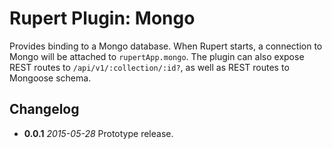 # Rupert Plugin: Mongo

Provides binding to a Mongo database. When Rupert starts, a connection to Mongo
will be attached to `rupertApp.mongo`. The plugin can also expose REST
routes to `/api/v1/:collection/:id?`, as well as REST routes to Mongoose schema.

## Changelog

* **0.0.1** *2015-05-28* Prototype release.

